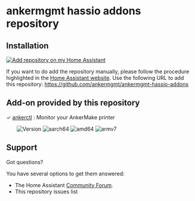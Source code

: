 # ankermgmt hassio addons repository
## Installation

[![Add repository on my Home Assistant][repository-badge]][repository-url]

If you want to do add the repository manually, please follow the procedure highlighted in the [Home Assistant website](https://home-assistant.io/hassio/installing_third_party_addons). Use the following URL to add this repository: https://github.com/ankermgmt/ankermgmt-hassio-addons

## Add-on provided by this repository
&#10003;  [ankerctl](ankerctl/) : Monitor your AnkerMake printer

&emsp;&emsp;![Version](https://img.shields.io/badge/dynamic/yaml?label=Version&query=%24.version&url=https%3A%2F%2Fraw.githubusercontent.com%2Fankermgmt%2Fankermgmt-hassio-addons%2Fmaster%2Fankerctl%2Fconfig.yaml)
![aarch64][aarch64-badge]
![amd64][amd64-badge]
![armv7][armv7-badge]

## Support
Got questions?

You have several options to get them answered:

- The Home Assistant [Community Forum][forum].
- This repository issues list

[aarch64-badge]: https://img.shields.io/badge/aarch64--green.svg?logo=arm
[amd64-badge]: https://img.shields.io/badge/amd64--green.svg?logo=amd
[armv7-badge]: https://img.shields.io/badge/armv7--green.svg?logo=arm
[aarch64no-badge]: https://img.shields.io/badge/aarch64--orange.svg?logo=arm
[amd64no-badge]: https://img.shields.io/badge/amd64--orange.svg?logo=amd
[armv7no-badge]: https://img.shields.io/badge/armv7--orange.svg?logo=arm
[forum]: https://community.home-assistant.io/
[repository-badge]: https://img.shields.io/badge/Add%20repository%20to%20my-Home%20Assistant-41BDF5?logo=home-assistant&style=for-the-badge
[repository-url]: https://my.home-assistant.io/redirect/supervisor_add_addon_repository/?repository_url=https%3A%2F%2Fgithub.com%2Fankermgmt%2Fankermgmt-hassio-addons